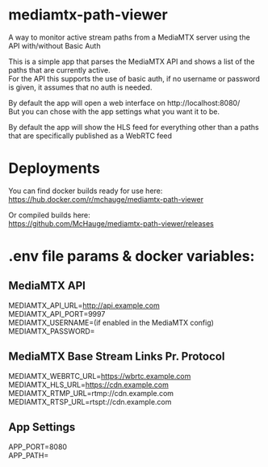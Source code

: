 # mediamtx-path-viewer
A way to monitor active stream paths from a MediaMTX server using the API with/without Basic Auth

This is a simple app that parses the MediaMTX API and shows a list of the paths that are currently active.  
For the API this supports the use of basic auth, if no username or password is given, it assumes that no auth is needed.

By default the app will open a web interface on http://localhost:8080/  
But you can chose with the app settings what you want it to be.

By default the app will show the HLS feed for everything other than a paths that are specifically published as a WebRTC feed

# Deployments
You can find docker builds ready for use here:  
https://hub.docker.com/r/mchauge/mediamtx-path-viewer

Or compiled builds here:  
https://github.com/McHauge/mediamtx-path-viewer/releases

# .env file params & docker variables:

## MediaMTX API
MEDIAMTX_API_URL=http://api.example.com  
MEDIAMTX_API_PORT=9997  
MEDIAMTX_USERNAME=(if enabled in the MediaMTX config)  
MEDIAMTX_PASSWORD=  

## MediaMTX Base Stream Links Pr. Protocol
MEDIAMTX_WEBRTC_URL=https://wbrtc.example.com  
MEDIAMTX_HLS_URL=https://cdn.example.com  
MEDIAMTX_RTMP_URL=rtmp://cdn.example.com  
MEDIAMTX_RTSP_URL=rtspt://cdn.example.com  

## App Settings
APP_PORT=8080  
APP_PATH=  
